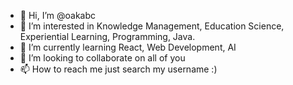 - 👋 Hi, I’m @oakabc
- 👀 I’m interested in Knowledge Management, Education Science, Experiential Learning, Programming, Java.
- 🌱 I’m currently learning React, Web Development, AI
- 💞️ I’m looking to collaborate on all of you
- 📫 How to reach me just search my username :)

<!---
oakabc/oakabc is a ✨ special ✨ repository because its `README.md` (this file) appears on your GitHub profile.
You can click the Preview link to take a look at your changes.
--->
